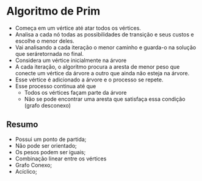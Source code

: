 # Algoritmo de Prim

* Começa em um vértice até atar todos os vértices.
* Analisa a cada nó todas as possibilidades de transição e seus custos e escolhe o menor deles.
* Vai analisando a cada iteração o menor caminho e guarda-o na solução que seráretornada no final.
* Considera um vértice inicialmente na árvore
* A cada iteração, o algoritmo procura a aresta de menor peso que conecte um vértice da árvore a outro que ainda não esteja na árvore.
* Esse vértice é adicionado a árvore e o processo se repete.
* Esse processo continua até que
    - Todos os vértices façam parte da árvore
    - Não se pode encontrar uma aresta que satisfaça essa condição (grafo desconexo)

## Resumo

* Possui um ponto de partida; 
* Não pode ser orientado; 
* Os pesos podem ser iguais;
* Combinação linear entre os vértices
* Grafo Conexo;
* Acíclico;